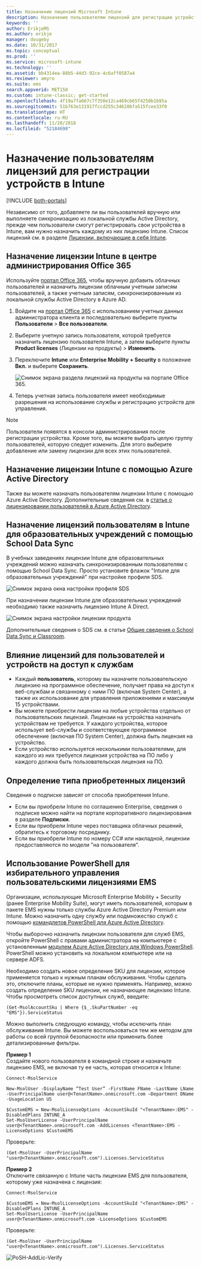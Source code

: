 ```yaml
---
title: Назначение лицензий Microsoft Intune
description: Назначение пользователям лицензий для регистрации устройств в Intune
keywords: ''
author: ErikjeMS
ms.author: erikje
manager: dougeby
ms.date: 10/31/2017
ms.topic: conceptual
ms.prod: ''
ms.service: microsoft-intune
ms.technology: ''
ms.assetid: bb4314ea-88b5-44d3-92ce-4c6aff0587a4
ms.reviewer: amyro
ms.suite: ems
search.appverid: MET150
ms.custom: intune-classic; get-started
ms.openlocfilehash: 4f19a7fa667c7f350e12ca469cb65f4250b1b95a
ms.sourcegitcommit: 51b763e131917fccd255c346286fa515fcee33f0
ms.translationtype: HT
ms.contentlocale: ru-RU
ms.lasthandoff: 11/20/2018
ms.locfileid: "52184698"
---
```

# <a name="assign-licenses-to-users-so-they-can-enroll-devices-in-intune"></a>Назначение пользователям лицензий для регистрации устройств в Intune

[!INCLUDE [both-portals](./includes/note-for-both-portals.md)]

Независимо от того, добавляете ли вы пользователей вручную или выполняете синхронизацию из локальной службы Active Directory, прежде чем пользователи смогут регистрировать свои устройства в Intune, вам нужно назначить каждому из них лицензию Intune. Список лицензий см. в разделе [Лицензии, включающие в себя Intune](licenses.md).

## <a name="assign-an-intune-license-in-the-office-365-admin-center"></a>Назначение лицензии Intune в центре администрирования Office 365

Используйте [портал Office 365](http://go.microsoft.com/fwlink/p/?LinkId=698854), чтобы вручную добавить облачных пользователей и назначить лицензии облачным учетным записям пользователей, а также учетным записям, синхронизированным из локальной службы Active Directory в Azure AD.

1. Войдите на [портал Office 365](http://go.microsoft.com/fwlink/p/?LinkId=698854) с использованием учетных данных администратора клиента и последовательно выберите пункты **Пользователи** > **Все пользователи**.

2. Выберите учетную запись пользователя, которой требуется назначить лицензию пользователя Intune, а затем выберите пункты **Product licenses** (Лицензии на продукты) > **Изменить**.

3. Переключите **Intune** или **Enterprise Mobility + Security** в положение **Вкл.** и выберите **Сохранить**.

   ![Снимок экрана раздела лицензий на продукты на портале Office 365.](./media/office-assign-license.png)

4. Теперь учетная запись пользователя имеет необходимые разрешения на использование службы и регистрацию устройств для управления.

> [!NOTE]
> Пользователи появятся в консоли администрирования после регистрации устройства. Кроме того, вы можете выбрать целую группу пользователей, которую следует изменить. Для этого выберите добавление или замену лицензии для всех этих пользователей.

## <a name="assign-an-intune-license-by-using-azure-active-directory"></a>Назначение лицензии Intune с помощью Azure Active Directory

Также вы можете назначать пользователям лицензии Intune с помощью Azure Active Directory. Дополнительные сведения см. в [статье о лицензировании пользователей в Azure Active Directory](https://docs.microsoft.com/azure/active-directory/active-directory-licensing-group-assignment-azure-portal). 

## <a name="use-school-data-sync-to-assign-licenses-to-users-in-intune-for-education"></a>Назначение лицензий пользователям в Intune для образовательных учреждений с помощью School Data Sync
В учебных заведениях лицензии Intune для образовательных учреждений можно назначать синхронизированным пользователям с помощью School Data Sync. Просто установите флажок "Intune для образовательных учреждений" при настройке профиля SDS.  

![Снимок экрана окна настройки профиля SDS](./media/i4e-sds-profile-setup-setting.png)

При назначении лицензии Intune для образовательных учреждений необходимо также назначить лицензию Intune A Direct.

![Снимок экрана настройки лицензии продукта](./media/i4e-set-licenses.png)

Дополнительные сведения о SDS см. в статье [Общие сведения о School Data Sync и Classroom](https://support.office.com/article/Overview-of-School-Data-Sync-and-Classroom-f3d1147b-4ade-4905-8518-508e729f2e91).

## <a name="how-user-and-device-licenses-affect-access-to-services"></a>Влияние лицензий для пользователей и устройств на доступ к службам
* Каждый **пользователь**, которому вы назначите пользовательскую лицензию на программное обеспечение, получает права на доступ к веб-службам и связанному с ними ПО (включая System Center), а также их использование для управления приложениями и максимум 15 устройствами.
* Вы можете приобрести лицензии на любые устройства отдельно от пользовательских лицензий. Лицензии на устройства назначать устройствам не требуется. У каждого устройства, которое использует веб-службы и соответствующее программное обеспечение (включая ПО System Center), должна быть лицензия на устройство.
* Если устройство используется несколькими пользователями, для каждого из них требуется лицензия устройства на ПО либо у каждого должна быть пользовательская лицензия на ПО.

## <a name="understanding-the-type-of-licenses-you-have-purchased"></a>Определение типа приобретенных лицензий

Сведения о подписке зависят от способа приобретения Intune.

- Если вы приобрели Intune по соглашению Enterprise, сведения о подписке можно найти на портале корпоративного лицензирования в разделе **Подписки**.
- Если вы приобрели Intune через поставщика облачных решений, обратитесь к торговому посреднику.
- Если вы приобрели Intune по номеру CC# или накладной, лицензии предоставляются по модели "на пользователя".




## <a name="use-powershell-to-selectively-manage-ems-user-licenses"></a>Использование PowerShell для избирательного управления пользовательскими лицензиями EMS
Организации, использующие Microsoft Enterprise Mobility + Security (ранее Enterprise Mobility Suite), могут иметь пользователей, которым в пакете EMS нужны только службы Azure Active Directory Premium или Intune. Можно назначить одну службу или подмножество служб с помощью [командлетов PowerShell для Azure Active Directory](https://msdn.microsoft.com/library/jj151815.aspx).

Чтобы выборочно назначить лицензии пользователя для служб EMS, откройте PowerShell с правами администратора на компьютере с установленным [модулем Azure Active Directory для Windows PowerShell](https://msdn.microsoft.com/library/jj151815.aspx#bkmk_installmodule). PowerShell можно установить на локальном компьютере или на сервере ADFS.

Необходимо создать новое определение SKU для лицензии, которое применяется только к нужным планам обслуживания. Чтобы сделать это, отключите планы, которые не нужно применять. Например, можно создать определение SKU лицензии, не назначающее лицензию Intune. Чтобы просмотреть список доступных служб, введите:

    (Get-MsolAccountSku | Where {$_.SkuPartNumber -eq "EMS"}).ServiceStatus

Можно выполнить следующую команду, чтобы исключить план обслуживания Intune. Вы можете воспользоваться тем же методом для работы со всей группой безопасности или применить более детализированные фильтры.

**Пример 1**<br>
Создайте нового пользователя в командной строке и назначьте лицензию EMS, не включая ту ее часть, которая относится к Intune:

    Connect-MsolService

    New-MsolUser -DisplayName “Test User” -FirstName FName -LastName LName -UserPrincipalName user@<TenantName>.onmicrosoft.com –Department DName -UsageLocation US

    $CustomEMS = New-MsolLicenseOptions -AccountSkuId "<TenantName>:EMS" -DisabledPlans INTUNE_A
    Set-MsolUserLicense -UserPrincipalName user@<TenantName>.onmicrosoft.com -AddLicenses <TenantName>:EMS -LicenseOptions $CustomEMS


Проверьте:

    (Get-MsolUser -UserPrincipalName "user@<TenantName>.onmicrosoft.com").Licenses.ServiceStatus

**Пример 2**<br>
Отключите связанную с Intune часть лицензии EMS для пользователя, которому уже назначена с лицензия:

    Connect-MsolService

    $CustomEMS = New-MsolLicenseOptions -AccountSkuId "<TenantName>:EMS" -DisabledPlans INTUNE_A
    Set-MsolUserLicense -UserPrincipalName user@<TenantName>.onmicrosoft.com -LicenseOptions $CustomEMS

Проверьте:

    (Get-MsolUser -UserPrincipalName "user@<TenantName>.onmicrosoft.com").Licenses.ServiceStatus

![PoSH-AddLic-Verify](./media/posh-addlic-verify.png)
